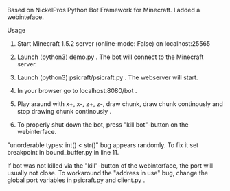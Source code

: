 Based on NickelPros Python Bot Framework for Minecraft. I added a webinteface.

Usage

1. Start Minecraft 1.5.2 server (online-mode: False) on localhost:25565

2. Launch (python3) demo.py . The bot will connect to the Minecraft server.

3. Launch (python3) psicraft/psicraft.py . The webserver will start.

4. In your browser go to localhost:8080/bot .

5. Play araund with x+, x-, z+, z-, draw chunk, draw chunk continously and stop drawing chunk continously .

6. To properly shut down the bot, press "kill bot"-button on the webinterface.


"unorderable types: int() < str()" bug appears randomly. To fix it set breakpoint in bound_buffer.py in line 11.

If bot was not killed via the "kill"-button of the webinterface, the port will usually not close. To workaround the "address in use" bug, change the global port variables in psicraft.py and client.py .